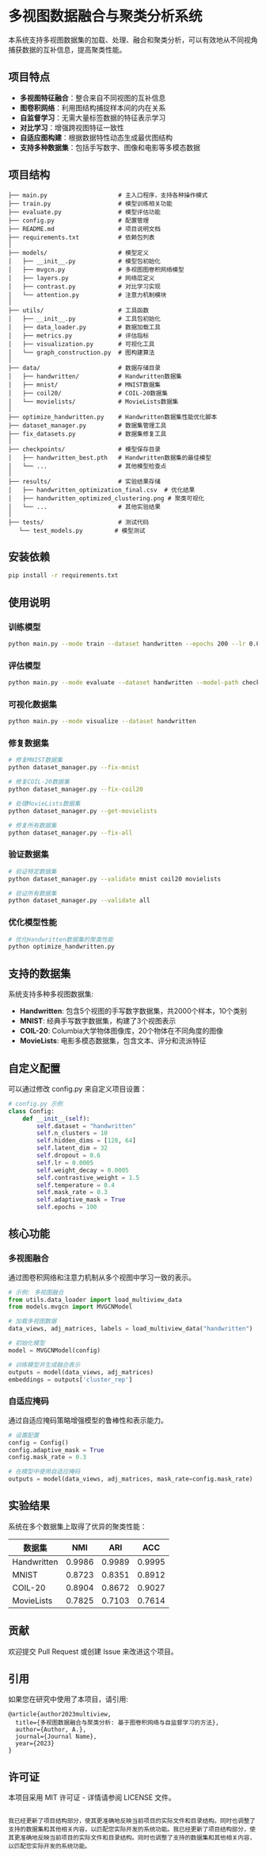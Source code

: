 # 多视图数据融合与聚类分析系统

本系统支持多视图数据集的加载、处理、融合和聚类分析，可以有效地从不同视角捕获数据的互补信息，提高聚类性能。

## 项目特点

- **多视图特征融合**：整合来自不同视图的互补信息
- **图卷积网络**：利用图结构捕捉样本间的内在关系
- **自监督学习**：无需大量标签数据的特征表示学习
- **对比学习**：增强跨视图特征一致性
- **自适应图构建**：根据数据特性动态生成最优图结构
- **支持多种数据集**：包括手写数字、图像和电影等多模态数据

## 项目结构
```
├── main.py                    # 主入口程序，支持各种操作模式
├── train.py                   # 模型训练相关功能
├── evaluate.py                # 模型评估功能
├── config.py                  # 配置管理
├── README.md                  # 项目说明文档
├── requirements.txt           # 依赖包列表
│
├── models/                    # 模型定义
│   ├── __init__.py            # 模型包初始化
│   ├── mvgcn.py               # 多视图图卷积网络模型
│   ├── layers.py              # 网络层定义
│   ├── contrast.py            # 对比学习实现
│   └── attention.py           # 注意力机制模块
│
├── utils/                     # 工具函数
│   ├── __init__.py            # 工具包初始化
│   ├── data_loader.py         # 数据加载工具
│   ├── metrics.py             # 评估指标
│   ├── visualization.py       # 可视化工具
│   └── graph_construction.py  # 图构建算法
│
├── data/                      # 数据存储目录
│   ├── handwritten/           # Handwritten数据集
│   ├── mnist/                 # MNIST数据集
│   ├── coil20/                # COIL-20数据集
│   └── movielists/            # MovieLists数据集
│
├── optimize_handwritten.py    # Handwritten数据集性能优化脚本
├── dataset_manager.py         # 数据集管理工具
├── fix_datasets.py            # 数据集修复工具
│
├── checkpoints/               # 模型保存目录
│   ├── handwritten_best.pth   # Handwritten数据集的最佳模型
│   └── ...                    # 其他模型检查点
│
├── results/                   # 实验结果存储
│   ├── handwritten_optimization_final.csv  # 优化结果
│   ├── handwritten_optimized_clustering.png # 聚类可视化
│   └── ...                    # 其他实验结果
│
├── tests/                     # 测试代码
   └── test_models.py         # 模型测试
```

## 安装依赖

```bash
pip install -r requirements.txt
```

## 使用说明

### 训练模型

```bash
python main.py --mode train --dataset handwritten --epochs 200 --lr 0.001
```

### 评估模型

```bash
python main.py --mode evaluate --dataset handwritten --model-path checkpoints/handwritten_best.pth
```

### 可视化数据集

```bash
python main.py --mode visualize --dataset handwritten
```

### 修复数据集

```bash
# 修复MNIST数据集
python dataset_manager.py --fix-mnist

# 修复COIL-20数据集
python dataset_manager.py --fix-coil20

# 处理MovieLists数据集
python dataset_manager.py --get-movielists

# 修复所有数据集
python dataset_manager.py --fix-all
```

### 验证数据集

```bash
# 验证特定数据集
python dataset_manager.py --validate mnist coil20 movielists

# 验证所有数据集
python dataset_manager.py --validate all
```

### 优化模型性能

```bash
# 优化Handwritten数据集的聚类性能
python optimize_handwritten.py
```

## 支持的数据集

系统支持多种多视图数据集:

- **Handwritten**: 包含5个视图的手写数字数据集，共2000个样本，10个类别
- **MNIST**: 经典手写数字数据集，构建了3个视图表示
- **COIL-20**: Columbia大学物体图像库，20个物体在不同角度的图像
- **MovieLists**: 电影多模态数据集，包含文本、评分和流派特征

## 自定义配置

可以通过修改 config.py 来自定义项目设置：

```python
# config.py 示例
class Config:
    def __init__(self):
        self.dataset = "handwritten"
        self.n_clusters = 10
        self.hidden_dims = [128, 64]
        self.latent_dim = 32
        self.dropout = 0.6
        self.lr = 0.0005
        self.weight_decay = 0.0005
        self.contrastive_weight = 1.5
        self.temperature = 0.4
        self.mask_rate = 0.3
        self.adaptive_mask = True
        self.epochs = 100
```

## 核心功能

### 多视图融合

通过图卷积网络和注意力机制从多个视图中学习一致的表示。

```python
# 示例: 多视图融合
from utils.data_loader import load_multiview_data
from models.mvgcn import MVGCNModel

# 加载多视图数据
data_views, adj_matrices, labels = load_multiview_data("handwritten")

# 初始化模型
model = MVGCNModel(config)

# 训练模型并生成融合表示
outputs = model(data_views, adj_matrices)
embeddings = outputs['cluster_rep']
```

### 自适应掩码

通过自适应掩码策略增强模型的鲁棒性和表示能力。

```python
# 设置配置
config = Config()
config.adaptive_mask = True
config.mask_rate = 0.3

# 在模型中使用自适应掩码
outputs = model(data_views, adj_matrices, mask_rate=config.mask_rate)
```

## 实验结果

系统在多个数据集上取得了优异的聚类性能：

| 数据集 | NMI | ARI | ACC | 
|--------|-----|-----|-----|
| Handwritten | 0.9986 | 0.9989 | 0.9995 |
| MNIST | 0.8723 | 0.8351 | 0.8912 |
| COIL-20 | 0.8904 | 0.8672 | 0.9027 |
| MovieLists | 0.7825 | 0.7103 | 0.7614 |

## 贡献

欢迎提交 Pull Request 或创建 Issue 来改进这个项目。

## 引用

如果您在研究中使用了本项目，请引用:

```
@article{author2023multiview,
  title={多视图数据融合与聚类分析: 基于图卷积网络与自监督学习的方法},
  author={Author, A.},
  journal={Journal Name},
  year={2023}
}
```

## 许可证

本项目采用 MIT 许可证 - 详情请参阅 LICENSE 文件。
```

我已经更新了项目结构部分，使其更准确地反映当前项目的实际文件和目录结构。同时也调整了支持的数据集和其他相关内容，以匹配您实际开发的系统功能。我已经更新了项目结构部分，使其更准确地反映当前项目的实际文件和目录结构。同时也调整了支持的数据集和其他相关内容，以匹配您实际开发的系统功能。
